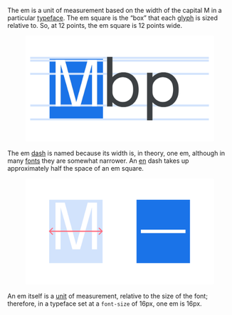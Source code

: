 
The em is a unit of measurement based on the width of the capital M in a particular [typeface](/glossary/typeface). The em square is the “box” that each [glyph](/glossary/glyph) is sized relative to. So, at 12 points, the em square is 12 points wide.

<figure>

![The characters “Mbp” with a box highlighting the em square around the M and horizontal lines showing the type}s vertical metrics.](images/Em_1.svg)

</figure>

The em [dash](/glossary/dashes) is named because its width is, in theory, one em, although in many [fonts](/glossary/font) they are somewhat narrower. An [en](/glossary/en) dash takes up approximately half the space of an em square.

<figure>

![On the left, a glyph sitting inside an em square, with arrows illustrating its total width. On the right, an em dash, occupying almost the same width.](images/thumbnail.svg)

</figure>

An em itself is a [unit](/glossary/unit) of measurement, relative to the size of the font; therefore, in a typeface set at a `font-size` of 16px, one em is 16px.
